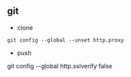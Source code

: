 ## git

- clone 
```
git config --global --unset http.proxy
```

- push

git config --global http.sslverify false
